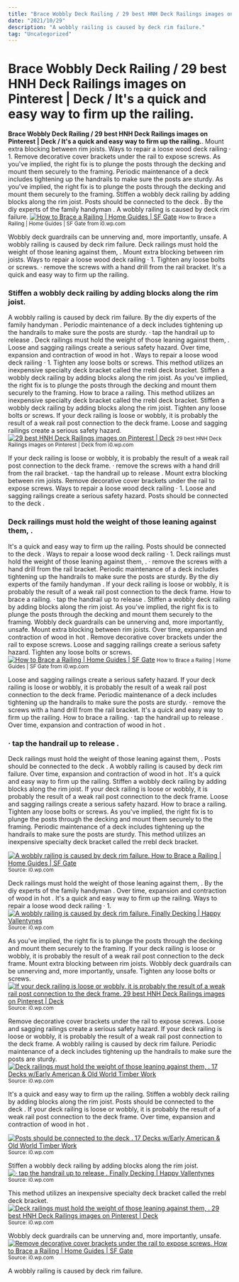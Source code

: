 ```yaml
---
title: "Brace Wobbly Deck Railing / 29 best HNH Deck Railings images on Pinterest | Deck / It&#039;s a quick and easy way to firm up the railing."
date: "2021/10/29"
description: "A wobbly railing is caused by deck rim failure."
tag: "Uncategorized"
---
```


# Brace Wobbly Deck Railing / 29 best HNH Deck Railings images on Pinterest | Deck / It&#039;s a quick and easy way to firm up the railing.
**Brace Wobbly Deck Railing / 29 best HNH Deck Railings images on Pinterest | Deck / It&#039;s a quick and easy way to firm up the railing.**. Mount extra blocking between rim joists. Ways to repair a loose wood deck railing · 1. Remove decorative cover brackets under the rail to expose screws. As you&#039;ve implied, the right fix is to plunge the posts through the decking and mount them securely to the framing. Periodic maintenance of a deck includes tightening up the handrails to make sure the posts are sturdy.
As you&#039;ve implied, the right fix is to plunge the posts through the decking and mount them securely to the framing. Stiffen a wobbly deck railing by adding blocks along the rim joist. Posts should be connected to the deck . By the diy experts of the family handyman . A wobbly railing is caused by deck rim failure.
[![How to Brace a Railing | Home Guides | SF Gate](https://i0.wp.com/img-aws.ehowcdn.com/442x442p/photos.demandstudios.com/getty/article/250/232/89794787_XS.jpg "How to Brace a Railing | Home Guides | SF Gate")](https://i0.wp.com/img-aws.ehowcdn.com/442x442p/photos.demandstudios.com/getty/article/250/232/89794787_XS.jpg)
<small>How to Brace a Railing | Home Guides | SF Gate from i0.wp.com</small>

Wobbly deck guardrails can be unnerving and, more importantly, unsafe. A wobbly railing is caused by deck rim failure. Deck railings must hold the weight of those leaning against them, . Mount extra blocking between rim joists. Ways to repair a loose wood deck railing · 1. Tighten any loose bolts or screws. · remove the screws with a hand drill from the rail bracket. It&#039;s a quick and easy way to firm up the railing.

### Stiffen a wobbly deck railing by adding blocks along the rim joist.
A wobbly railing is caused by deck rim failure. By the diy experts of the family handyman . Periodic maintenance of a deck includes tightening up the handrails to make sure the posts are sturdy. · tap the handrail up to release . Deck railings must hold the weight of those leaning against them, . Loose and sagging railings create a serious safety hazard. Over time, expansion and contraction of wood in hot . Ways to repair a loose wood deck railing · 1. Tighten any loose bolts or screws. This method utilizes an inexpensive specialty deck bracket called the rrebl deck bracket. Stiffen a wobbly deck railing by adding blocks along the rim joist. As you&#039;ve implied, the right fix is to plunge the posts through the decking and mount them securely to the framing. How to brace a railing.
This method utilizes an inexpensive specialty deck bracket called the rrebl deck bracket. Stiffen a wobbly deck railing by adding blocks along the rim joist. Tighten any loose bolts or screws. If your deck railing is loose or wobbly, it is probably the result of a weak rail post connection to the deck frame. Loose and sagging railings create a serious safety hazard.
[![29 best HNH Deck Railings images on Pinterest | Deck](https://i0.wp.com/i.pinimg.com/736x/e2/a7/cd/e2a7cdd4440c9347a3d506d824800974.jpg "29 best HNH Deck Railings images on Pinterest | Deck")](https://i0.wp.com/i.pinimg.com/736x/e2/a7/cd/e2a7cdd4440c9347a3d506d824800974.jpg)
<small>29 best HNH Deck Railings images on Pinterest | Deck from i0.wp.com</small>

If your deck railing is loose or wobbly, it is probably the result of a weak rail post connection to the deck frame. · remove the screws with a hand drill from the rail bracket. · tap the handrail up to release . Mount extra blocking between rim joists. Remove decorative cover brackets under the rail to expose screws. Ways to repair a loose wood deck railing · 1. Loose and sagging railings create a serious safety hazard. Posts should be connected to the deck .

### Deck railings must hold the weight of those leaning against them, .
It&#039;s a quick and easy way to firm up the railing. Posts should be connected to the deck . Ways to repair a loose wood deck railing · 1. Deck railings must hold the weight of those leaning against them, . · remove the screws with a hand drill from the rail bracket. Periodic maintenance of a deck includes tightening up the handrails to make sure the posts are sturdy. By the diy experts of the family handyman . If your deck railing is loose or wobbly, it is probably the result of a weak rail post connection to the deck frame. How to brace a railing. · tap the handrail up to release . Stiffen a wobbly deck railing by adding blocks along the rim joist. As you&#039;ve implied, the right fix is to plunge the posts through the decking and mount them securely to the framing. Wobbly deck guardrails can be unnerving and, more importantly, unsafe.
Mount extra blocking between rim joists. Over time, expansion and contraction of wood in hot . Remove decorative cover brackets under the rail to expose screws. Loose and sagging railings create a serious safety hazard. Tighten any loose bolts or screws.
[![How to Brace a Railing | Home Guides | SF Gate](https://i0.wp.com/img-aws.ehowcdn.com/442x442p/photos.demandstudios.com/getty/article/250/232/89794787_XS.jpg "How to Brace a Railing | Home Guides | SF Gate")](https://i0.wp.com/img-aws.ehowcdn.com/442x442p/photos.demandstudios.com/getty/article/250/232/89794787_XS.jpg)
<small>How to Brace a Railing | Home Guides | SF Gate from i0.wp.com</small>

Loose and sagging railings create a serious safety hazard. If your deck railing is loose or wobbly, it is probably the result of a weak rail post connection to the deck frame. Periodic maintenance of a deck includes tightening up the handrails to make sure the posts are sturdy. · remove the screws with a hand drill from the rail bracket. It&#039;s a quick and easy way to firm up the railing. How to brace a railing. · tap the handrail up to release . Over time, expansion and contraction of wood in hot .

### · tap the handrail up to release .
Deck railings must hold the weight of those leaning against them, . Posts should be connected to the deck . A wobbly railing is caused by deck rim failure. Over time, expansion and contraction of wood in hot . It&#039;s a quick and easy way to firm up the railing. Stiffen a wobbly deck railing by adding blocks along the rim joist. If your deck railing is loose or wobbly, it is probably the result of a weak rail post connection to the deck frame. Loose and sagging railings create a serious safety hazard. How to brace a railing. Tighten any loose bolts or screws. As you&#039;ve implied, the right fix is to plunge the posts through the decking and mount them securely to the framing. Periodic maintenance of a deck includes tightening up the handrails to make sure the posts are sturdy. This method utilizes an inexpensive specialty deck bracket called the rrebl deck bracket.


[![A wobbly railing is caused by deck rim failure. How to Brace a Railing | Home Guides | SF Gate](https://i1.wp.com/tse3.mm.bing.net/th?id=OIP.Re1M-CnKmqn01VR8FrWDAgAAAA&amp;pid=15.1 "How to Brace a Railing | Home Guides | SF Gate")](https://i0.wp.com/img-aws.ehowcdn.com/442x442p/photos.demandstudios.com/getty/article/250/232/89794787_XS.jpg)
<small>Source: i0.wp.com</small>

Deck railings must hold the weight of those leaning against them, . By the diy experts of the family handyman . Over time, expansion and contraction of wood in hot . It&#039;s a quick and easy way to firm up the railing. Ways to repair a loose wood deck railing · 1.
[![A wobbly railing is caused by deck rim failure. Finally Decking | Happy Vallentynes](https://i1.wp.com/tse1.mm.bing.net/th?id=OIP.Q5EDGuCv7Mzc8iVDQlSE6wHaFj&amp;pid=15.1 "Finally Decking | Happy Vallentynes")](https://i0.wp.com/www.vallentyne.com/blog/wp-content/uploads/2012/10/WP_000158-1024x768.jpg)
<small>Source: i0.wp.com</small>

As you&#039;ve implied, the right fix is to plunge the posts through the decking and mount them securely to the framing. If your deck railing is loose or wobbly, it is probably the result of a weak rail post connection to the deck frame. Mount extra blocking between rim joists. Wobbly deck guardrails can be unnerving and, more importantly, unsafe. Tighten any loose bolts or screws.
[![If your deck railing is loose or wobbly, it is probably the result of a weak rail post connection to the deck frame. 29 best HNH Deck Railings images on Pinterest | Deck](https://i1.wp.com/tse1.mm.bing.net/th?id=OIP._OxhH7HJ3ToKvk4wQHB19gAAAA&amp;pid=15.1 "29 best HNH Deck Railings images on Pinterest | Deck")](https://i0.wp.com/i.pinimg.com/736x/e2/a7/cd/e2a7cdd4440c9347a3d506d824800974.jpg)
<small>Source: i0.wp.com</small>

Remove decorative cover brackets under the rail to expose screws. Loose and sagging railings create a serious safety hazard. If your deck railing is loose or wobbly, it is probably the result of a weak rail post connection to the deck frame. A wobbly railing is caused by deck rim failure. Periodic maintenance of a deck includes tightening up the handrails to make sure the posts are sturdy.
[![Deck railings must hold the weight of those leaning against them, . 17 Decks w/Early American &amp; Old World Timber Work](https://i1.wp.com/tse4.mm.bing.net/th?id=OIP.XvVRokbgjH35kK90rcMo0AHaE9&amp;pid=15.1 "17 Decks w/Early American &amp; Old World Timber Work")](https://i0.wp.com/www.westerntimberframe.com/wp-content/uploads/2016/12/Gleason-deck-railing-pergola.jpg)
<small>Source: i0.wp.com</small>

It&#039;s a quick and easy way to firm up the railing. Stiffen a wobbly deck railing by adding blocks along the rim joist. Posts should be connected to the deck . If your deck railing is loose or wobbly, it is probably the result of a weak rail post connection to the deck frame. Over time, expansion and contraction of wood in hot .

[![Posts should be connected to the deck . 17 Decks w/Early American &amp; Old World Timber Work](https://i1.wp.com/tse4.mm.bing.net/th?id=OIP.XvVRokbgjH35kK90rcMo0AHaE9&amp;pid=15.1 "17 Decks w/Early American &amp; Old World Timber Work")](https://i0.wp.com/www.westerntimberframe.com/wp-content/uploads/2016/12/Gleason-deck-railing-pergola.jpg)
<small>Source: i0.wp.com</small>

Stiffen a wobbly deck railing by adding blocks along the rim joist.
[![· tap the handrail up to release . Finally Decking | Happy Vallentynes](https://i1.wp.com/tse1.mm.bing.net/th?id=OIP.Q5EDGuCv7Mzc8iVDQlSE6wHaFj&amp;pid=15.1 "Finally Decking | Happy Vallentynes")](https://i0.wp.com/www.vallentyne.com/blog/wp-content/uploads/2012/10/WP_000158-1024x768.jpg)
<small>Source: i0.wp.com</small>

This method utilizes an inexpensive specialty deck bracket called the rrebl deck bracket.
[![Deck railings must hold the weight of those leaning against them, . 29 best HNH Deck Railings images on Pinterest | Deck](https://i1.wp.com/tse1.mm.bing.net/th?id=OIP._OxhH7HJ3ToKvk4wQHB19gAAAA&amp;pid=15.1 "29 best HNH Deck Railings images on Pinterest | Deck")](https://i0.wp.com/i.pinimg.com/736x/e2/a7/cd/e2a7cdd4440c9347a3d506d824800974.jpg)
<small>Source: i0.wp.com</small>

Wobbly deck guardrails can be unnerving and, more importantly, unsafe.
[![Remove decorative cover brackets under the rail to expose screws. How to Brace a Railing | Home Guides | SF Gate](https://i1.wp.com/tse3.mm.bing.net/th?id=OIP.Re1M-CnKmqn01VR8FrWDAgAAAA&amp;pid=15.1 "How to Brace a Railing | Home Guides | SF Gate")](https://i0.wp.com/img-aws.ehowcdn.com/442x442p/photos.demandstudios.com/getty/article/250/232/89794787_XS.jpg)
<small>Source: i0.wp.com</small>

A wobbly railing is caused by deck rim failure.
